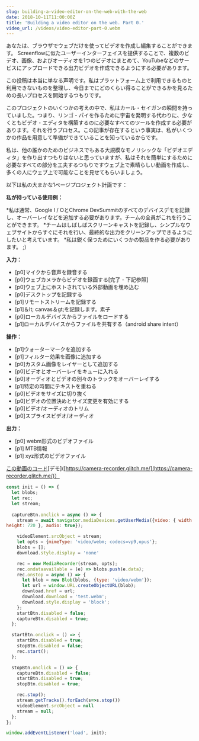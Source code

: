 ```yaml
---
slug: building-a-video-editor-on-the-web-with-the-web
date: 2018-10-11T11:00:00Z
title: 'Building a video editor on the web. Part 0.'
video_url: /videos/video-editor-part-0.webm
---
```



あなたは、ブラウザでウェブだけを使ってビデオを作成し編集することができます。 Screenflowに似たユーザーインターフェイスを提供することで、複数のビデオ、画像、およびオーディオを1つのビデオにまとめて、YouTubeなどのサービスにアップロードできる出力ビデオを作成できるようにする必要があります。

この投稿は本当に単なる声明です。私はプラットフォーム上で利用できるものと利用できないものを整理し、今日までにどのくらい得ることができるかを見るための長いプロセスを開始するつもりです。

このプロジェクトのいくつかの考えの中で、私はカール・セイガンの瞬間を持っていました。つまり、リンゴ・パイを作るために宇宙を発明する代わりに、少なくともビデオ・エディタを構築するのに必要なすべてのツールを作成する必要があります。それを行うプロセス。この記事が存在するという事実は、私がいくつかの作品を用意して準備ができていることを知っているからです。

私は、他の誰かのためのビジネスでもある大規模なモノリシックな「ビデオエディタ」を作り出すつもりはないと思っていますが、私はそれを簡単にするために必要なすべての部分を工夫するつもりですウェブ上で素晴らしい動画を作成し、多くの人にウェブ上で可能なことを見せてもらいましょう。

以下は私の大まかな1ページプロジェクト計画です：


**私が持っている使用例：**


*私は通常、Google I / OとChrome DevSummitのすべてのデバイスデモを記録し、オーバーレイなどを追加する必要があります。チームの全員がこれを行うことができます。
*チームはしばしばスクリーンキャストを記録し、シンプルなウェブサイトからすぐにそれを行い、最終的な出力をクリーンアップできるようにしたいと考えています。
*私は鋭く保つためにいくつかの製品を作る必要があります。 ;）


**入力：**


* [p0]マイクから音声を録音する
* [p0]ウェブカメラからビデオを録画する[完了 - 下記参照]
* [p0]ウェブ上にホストされている外部動画を埋め込む
* [p0]デスクトップを記録する
* [p1]リモートストリームを記録する
* [p1]＆lt; canvas＆gt;を記録します。素子
* [p0]ローカルデバイスからファイルをロードする
* [p1]ローカルデバイスからファイルを共有する（android share intent）


**操作：**


* [p1]ウォーターマークを追加する
* [p1]フィルター効果を画像に追加する
* [p0]カスタム画像をレイヤーとして追加する
* [p0]ビデオとオーバーレイをキューに入れる
* [p0]オーディオとビデオの別々のトラックをオーバーレイする
* [p1]特定の時間にテキストを重ねる
* [p0]ビデオをサイズに切り抜く
* [p0]ビデオの位置決めとサイズ変更を有効にする
* [p0]ビデオ/オーディオのトリム
* [p0]スプライスビデオ/オーディオ


**出力：**


* [p0] webm形式のビデオファイル
* [p1] MTB情報
* [p1] xyz形式のビデオファイル

[この動画のコード](https://glitch.com/edit/\#!/camera-recorder?path=script.js:1:0)[デモ]([https://camera-recorder.glitch.me/](https://camera-recorder.glitch.me/)）


```javascript  
const init = () => {  
  let blobs;  
  let rec;  
  let stream;  
    
  captureBtn.onclick = async () => {  
    stream = await navigator.mediaDevices.getUserMedia({video: { width: 1280, 
height: 720 }, audio: true});

    videoElement.srcObject = stream;  
    let opts = {mimeType: 'video/webm; codecs=vp9,opus'};  
    blobs = [];  
    download.style.display = 'none'

    rec = new MediaRecorder(stream, opts);  
    rec.ondataavailable = (e) => blobs.push(e.data);  
    rec.onstop = async () => {  
      let blob = new Blob(blobs, {type: 'video/webm'});  
      let url = window.URL.createObjectURL(blob);  
      download.href = url;  
      download.download = 'test.webm';  
      download.style.display = 'block';  
    };  
    startBtn.disabled = false;  
    captureBtn.disabled = true;  
  };

  startBtn.onclick = () => {  
    startBtn.disabled = true;  
    stopBtn.disabled = false;  
    rec.start();  
  };

  stopBtn.onclick = () => {  
    captureBtn.disabled = false;  
    startBtn.disabled = true;  
    stopBtn.disabled = true;

    rec.stop();  
    stream.getTracks().forEach(s=>s.stop())  
    videoElement.srcObject = null  
    stream = null;  
  };  
};

window.addEventListener('load', init);  
```

